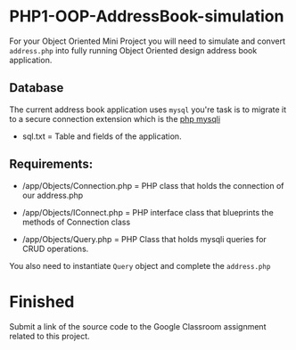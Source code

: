 # PHP1-OOP-AddressBook-simulation

For your Object Oriented Mini Project you will need to simulate and convert `address.php` into fully running Object Oriented design address book application.

## Database

The current address book application uses `mysql` you're task is to migrate it to a secure connection extension which is the [php mysqli](http://programmerblog.net/php-mysqli-tutorial-for-beginners/)

* sql.txt = Table and fields of the application.

## Requirements:

* /app/Objects/Connection.php = PHP class that holds the connection of our address.php

* /app/Objects/IConnect.php = PHP interface class that blueprints the methods of Connection class

* /app/Objects/Query.php = PHP Class that holds mysqli queries for CRUD operations.

You also need to instantiate `Query` object and complete the `address.php`

# Finished

Submit a link of the source code to the Google Classroom assignment related to this project.


